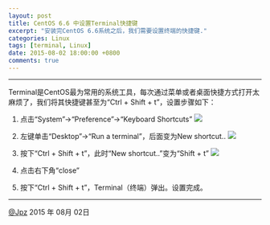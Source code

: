 ```yaml
---
layout: post
title: CentOS 6.6 中设置Terminal快捷键
excerpt: "安装完CentOS 6.6系统之后，我们需要设置终端的快捷键."
categories: Linux
tags: [terminal, Linux]
date: 2015-08-02 18:00:00 +0800
comments: true
---
```

---
Terminal是CentOS最为常用的系统工具，每次通过菜单或者桌面快捷方式打开太麻烦了，我们将其快捷键甚至为“Ctrl + Shift + t”，设置步骤如下：

1. 点击“System”→“Preference”→“Keyboard Shortcuts”
![](http://ww2.sinaimg.cn/large/4dd787e4jw1euom9p128mj20zk0lbgpj.jpg)

2. 左键单击“Desktop”→“Run a terminal”，后面变为New shortcut..
![](http://ww1.sinaimg.cn/large/4dd787e4jw1euom9q6syqj20j00br767.jpg)

3. 按下“Ctrl + Shift + t”，此时“New shortcut..”变为“Shift + t”
![](http://ww3.sinaimg.cn/large/4dd787e4jw1euom9pc6djj20iw0glju1.jpg)

4. 点击右下角“close”

5. 按下“Ctrl + Shift + t”，Terminal（终端）弹出。设置完成。  

---
 [@Jpz][writer]
2015 年 08月 02日

[writer]: http://blog.sina.com.cn/u/1305970660
